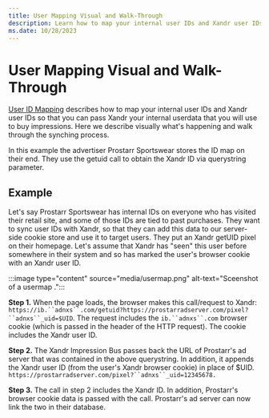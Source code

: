 ```yaml
---
title: User Mapping Visual and Walk-Through
description: Learn how to map your internal user IDs and Xandr user IDs using an example given in this page. 
ms.date: 10/28/2023
---
```



# User Mapping Visual and Walk-Through

[User ID Mapping](user-id-mapping-with-getuid-and-mapuid.md) describes how to map your internal user IDs and
Xandr user IDs so that you can pass
Xandr your internal userdata that you will use
to buy impressions. Here we describe visually what's happening and walk
through the synching process.

In this example the advertiser Prostarr Sportswear stores the ID map on
their end. They use the getuid call to obtain the
Xandr ID via querystring parameter.

## Example

Let's say Prostarr Sportswear has internal IDs on everyone who has
visited their retail site, and some of those IDs are tied to past
purchases. They want to sync user IDs with
Xandr, so that they can add this data to our
server-side cookie store and use it to target users. They put an
Xandr getUID pixel on their homepage. Let's
assume that Xandr has "seen" this user before
somewhere in their system and so has marked the user's browser cookie
with an Xandr user ID.

:::image type="content" source="media/usermap.png" alt-text="Sceenshot of a usermap .":::


**Step 1.** When the page loads, the browser makes this call/request to
Xandr:
`https://ib.``adnxs``.com/getuid?https://prostarradserver.com/pixel?``adnxs``_uid=$UID`.
The request includes the `ib.``adnxs``.com`
browser cookie (which is passed in the header of the HTTP request). The
cookie includes the Xandr user ID.

**Step 2.** The Xandr Impression Bus passes back
the URL of Prostarr's ad server that was contained in the above
querystring. In addition, it appends the Xandr
user ID (from the user's Xandr browser cookie)
in place of $UID.
`https://prostarradserver.com/pixel?``adnxs``_uid=12345678.`

**Step 3.** The call in step 2 includes the
Xandr ID. In addition, Prostarr's browser cookie
data is passed with the call. Prostarr's ad server can now link the two
in their database.
